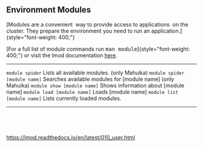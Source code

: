 ## Environment Modules

[Modules are a convenient  way to provide access to applications  on the
cluster. They prepare the environment you need to run an
application.]{style="font-weight: 400;"}

[For a full list of module commands run <kbd>man
module</kbd>]{style="font-weight: 400;"} or visit the lmod documentation
[here](https://lmod.readthedocs.io/en/latest/010_user.html).

  ------------------------------- ---------------------------------------------------------------
  `module spider`                 Lists all available modules. (only Mahuika)
  `module spider [module name]`   Searches available modules for \[module name\] (only Mahuika)
  `module show [module name]`     Shows information about \[module name\]
  `module load [module name]`     Loads \[module name\]
  `module list [module name]`     Lists currently loaded modules.
  ------------------------------- ---------------------------------------------------------------

##  

<https://lmod.readthedocs.io/en/latest/010_user.html>
